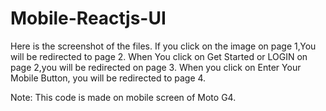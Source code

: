 # Mobile-Reactjs-UI

Here is the screenshot of the files.
If you click on the image on page 1,You will be redirected to page 2.
When You click on Get Started or LOGIN on page 2,you will be redirected on page 3.
When you click on Enter Your Mobile Button, you will be redirected to page 4.

Note:  This code is made on mobile screen of Moto G4.


